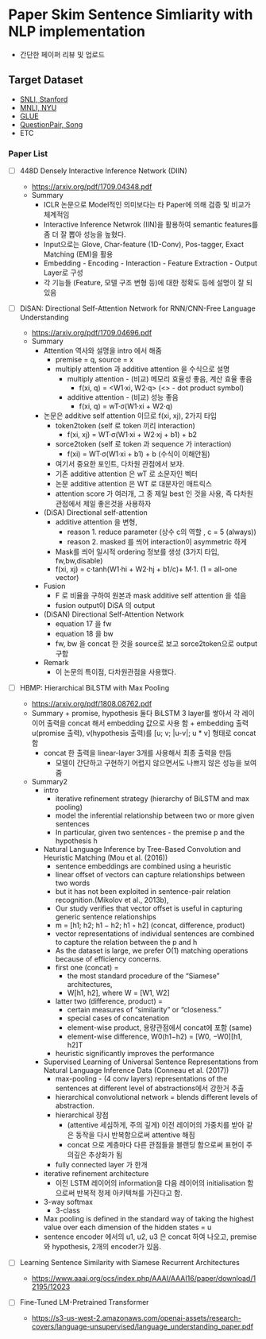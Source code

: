 # Paper Skim Sentence Simliarity with NLP implementation
+ 간단한 페이퍼 리뷰 및 업로드

## Target Dataset

+ [SNLI, Stanford](https://nlp.stanford.edu/projects/snli/)
+ [MNLI, NYU](https://www.nyu.edu/projects/bowman/multinli/)
+ [GLUE](https://gluebenchmark.com/leaderboard)
+ [QuestionPair, Song](https://github.com/songys/Question_pair)
+ ETC

### Paper List
* [ ] 448D Densely Interactive Inference Network (DIIN)
	+ https://arxiv.org/pdf/1709.04348.pdf
    + Summary
        + ICLR 논문으로 Model적인 의미보다는 타 Paper에 의해 검증 및 비교가 체계적임
        + Interactive Inference Netwrok (IIN)을 활용하여 semantic features를 좀 더 잘 뽑아 성능을 높혔다.
        + Input으로는 Glove, Char-feature (1D-Conv), Pos-tagger, Exact Matching (EM)을 활용
        + Embedding - Encoding - Interaction - Feature Extraction - Output Layer로 구성
        + 각 기능들 (Feature, 모델 구조 변형 등)에 대한 정확도 등에 설명이 잘 되있음

* [ ] DiSAN: Directional Self-Attention Network for RNN/CNN-Free Language Understanding
	+ https://arxiv.org/pdf/1709.04696.pdf
	+ Summary
		+ Attention 역사와 설명을 intro 에서 해줌
			+ premise = q, source = x
			+ multiply attention 과 additive attention 을 수식으로 설명 
				+ multiply attention - (비교) 메모리 효율성 좋음, 계산 효율 좋음
					+ f(xi, q) = <W1·xi, W2·q>  (<> - dot product symbol)
				+ additive attention - (비교) 성능 좋음
					+ f(xi, q) = wT·σ(W1·xi + W2·q)
		+ 논문은 additive self attention 이므로 f(xi, xj), 2가지 타입 
			+ token2token (self 로 token 끼리 interaction)
				+ f(xi, xj) = WT·σ(W1·xi + W2·xj + b1) + b2
			+ sorce2token (self 로 token 과 sequence 가 interaction)
				+ f(xi) =  WT·σ(W1·xi + b1) + b (수식이 이해안됨)	
			+ 여기서 중요한 포인트, 다차원 관점에서 보자. 
			+ 기존 additive attention 은 wT 로 소문자인 벡터
			+ 논문 additive attention 은 WT 로 대문자인 매트릭스
			+ attention score 가 여러개, 그 중 제일 best 인 것을 사용, 즉 다차원 관점에서 제일 좋은것을 사용하자
		+ (DiSA) Directional self-attention
			+ additive attention 을 변형, 
				+ reason 1. reduce parameter (상수 c의 역할 , c = 5 (always))
				+ reason 2. masked 를 씌어 interaction이 asymmetric 하게 
			+ Mask를 씌어 일시적 ordering 정보를 생성 (3가지 타입, fw,bw,disable)
			+ f(xi, xj) = c·tanh(W1·hi + W2·hj + b1/c)+ M·1. (1 = all-one vector)
		+ Fusion
			+ F 로 비율을 구하여 원본과 mask additive self attention 을 섞음
			+ fusion output이 DiSA 의 output
		+ (DiSAN) Directional Self-Attention Network
			+ equation 17 을 fw
			+ equation 18 을 bw 
			+ fw, bw 을 concat 한 것을 source로 보고 sorce2token으로 output 구함
		+ Remark 
			+ 이 논문의 특이점, 다차원관점을 사용했다. 
			
* [ ] HBMP: Hierarchical BiLSTM with Max Pooling
	+ https://arxiv.org/pdf/1808.08762.pdf
	+ Summary
        	+ promise, hypothesis 둘다 BiLSTM 3 layer를 쌓아서 각 레이이어 출력을 concat 해서 embedding 값으로 사용 함
        	+ embedding 출력 u(promise 출력), v(hypothesis 출력)를 [u; v; |u-v|; u * v] 형태로 concat 함
		* concat 한 출력을 linear-layer 3개를 사용해서 최종 출력을 만듬
        	+ 모델이 간단하고 구현하기 어렵지 않으면서도 나쁘지 않은 성능을 보여 줌
	+ Summary2
		+ intro
			+ iterative refinement strategy (hierarchy of BiLSTM and max pooling)
			+ model the inferential relationship between two or more given sentences
			+ In particular, given two sentences - the premise p and the hypothesis h
		+ Natural Language Inference by Tree-Based Convolution and Heuristic Matching (Mou et al. (2016))
			+ sentence embeddings are combined using a heuristic
			+ linear offset of vectors can capture relationships between two words
			+ but it has not been exploited in sentence-pair relation recognition.(Mikolov et al., 2013b),
			+ Our study verifies that vector offset is useful in capturing generic sentence relationships
			+ m = [h1; h2; h1 − h2; h1 ◦ h2]  (concat, difference, product)
			+ vector representations of individual sentences are combined to capture the relation between the p and h
			+ As the dataset is large, we prefer O(1) matching operations because of efficiency concerns. 
			+ first one (concat) = 
				+ the most standard procedure of the “Siamese” architectures, 
				+ W[h1, h2], where W = [W1, W2]
			+ latter two (difference, product) = 
				+ certain measures of “similarity” or “closeness.”
				+ special cases of concatenation
				+ element-wise product, 용량관점에서 concat에 포함 (same)
				+ element-wise difference, W0(h1−h2) = [W0, −W0][h1, h2]T
			+ heuristic significantly improves the performance
		+ Supervised Learning of Universal Sentence Representations from Natural Language Inference Data (Conneau et al. (2017))
			+ max-pooling - (4 conv layers) representations of the sentences at different level of abstractions에서 강한거 추출
			+ hierarchical convolutional network = blends different levels of abstraction.
			+ hierarchical 장점 
				+ (attentive 세심하게, 주의 깊게) 이전 레이어의 가중치를 받아 같은 동작을 다시 반복함으로써 attentive 해짐
				+ concat 으로 계층마다 다른 관점들을 블랜딩 함으로써 표현이 주의깊은 추상화가 됨
			+ fully connected layer 가 한개
		+ iterative refinement architecture
			+ 이전 LSTM 레이어의 information을 다음 레이어의 initialisation 함으로써 반복적 정제 아키텍쳐를 가진다고 함.
		+ 3-way softmax
			+ 3-class
		+ Max pooling is defined in the standard way of taking the highest value over each dimension of the hidden states = u
		+ sentence encoder 에서의 u1, u2, u3 은 concat 하여 나오고, premise와 hypothesis, 2개의 encoder가 있음.
	
* [ ] Learning Sentence Similarity with Siamese Recurrent Architectures
	+ https://www.aaai.org/ocs/index.php/AAAI/AAAI16/paper/download/12195/12023
* [ ] Fine-Tuned LM-Pretrained Transformer
	+ https://s3-us-west-2.amazonaws.com/openai-assets/research-covers/language-unsupervised/language_understanding_paper.pdf
